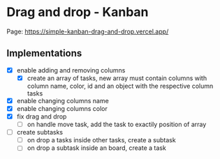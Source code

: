 # Drag and drop - Kanban
Page: https://simple-kanban-drag-and-drop.vercel.app/

## Implementations
  - [x] enable adding and removing columns
    - [x] create an array of tasks, new array must contain columns with column name, color, id and an object with the respective column tasks
  - [x] enable changing columns name
  - [x] enable changing columns color  
  - [x] fix drag and drop
    - [ ] on handle move task, add the task to exactily position of array
  - [ ] create subtasks
    - [ ] on drop a tasks inside other tasks, create a subtask
    - [ ] on drop a subtask inside an board, create a task